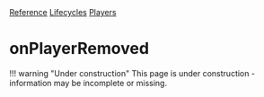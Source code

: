 <div class="ompdoc-reference-breadcrumbs">
<a href="../../../">Reference</a>
<a href="../../">Lifecycles</a>
<a href="../">Players</a>
</div>

# onPlayerRemoved

!!! warning "Under construction"
    This page is under construction - information may be incomplete or missing.
